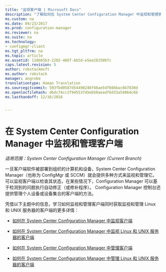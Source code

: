 ```yaml
---
title: "监视客户端 | Microsoft Docs"
description: "了解如何在 System Center Configuration Manager 中监视和管理客户端。"
ms.custom: na
ms.date: 04/23/2017
ms.prod: configuration-manager
ms.reviewer: na
ms.suite: na
ms.technology:
- configmgr-client
ms.tgt_pltfrm: na
ms.topic: article
ms.assetid: 110b65b3-2202-466f-bb5d-e5ee282506fc
caps.latest.revision: 5
author: robstackmsft
ms.author: robstack
manager: angrobe
translationtype: Human Translation
ms.sourcegitcommit: 593fbd0587d54490246f48ae54f666bac6b7830d
ms.openlocfilehash: dbdc74cc2f94553745eb50aeadf6d33a54064c6b
ms.lasthandoff: 12/16/2016


---
```

# <a name="monitor-and-manage-clients-in-system-center-configuration-manager"></a>在 System Center Configuration Manager 中监视和管理客户端

*适用范围：System Center Configuration Manager (Current Branch)*

一旦客户端软件被部署到组织的计算机和设备，System Center Configuration Manager（也称为 ConfigMgr 或 SCCM）就会提供多种方式来监视和管理它。  可以监视客户端以检查其状态，在某些情况下，Configuration Manager 可以基于检测到的问题执行自动修正（或修补程序）。 Configuration Manager 控制台还提供管理个人设备或设备集合的客户端的方法。  

 凭借以下主题中的信息，学习如何监视和管理客户端同时获取监视和管理 Linux 和 UNIX 服务器的客户端的更多详情：  

-   [如何在 System Center Configuration Manager 中监视客户端](../../../core/clients/manage/monitor-clients.md)  

-   [如何在 System Center Configuration Manager 中监视 Linux 和 UNIX 服务器的客户端](../../../core/clients/manage/monitor-clients-for-linux-and-unix-servers.md)  

-   [如何在 System Center Configuration Manager 中管理客户端](../../../core/clients/manage/manage-clients.md)  

-   [如何在 System Center Configuration Manager 中管理 Linux 和 UNIX 服务器的客户端](../../../core/clients/manage/manage-clients-for-linux-and-unix-servers.md)  

